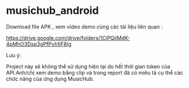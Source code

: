 # musichub_android
Download file APK , xem video demo cùng các tài liệu liên quan :

https://drive.google.com/drive/folders/1CiPQjiMdK-4pMhO3Dsp3gPfPvh1iF8Ig

Lưu ý:

Project này sẽ không thể sử dụng hiện tại do hết thời gian token của API.Anh/chị xem demo bằng clip và trong report đã có miêu tả cụ thể các chức năng của ứng dụng MusicHub.
